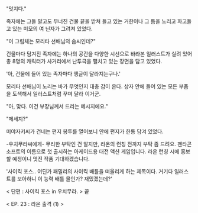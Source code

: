 "멋지다." 

족자에는 그들 말고도 무너진 건물 끝을 받쳐 들고 있는 거한이나 그 틈을 노리고 파고들고 있는 미모의 여 닌자가 그려져 있었다.

"이 그림체는 모리타 선배님의 솜씨인데?" 

건물마다 담겨진 족자에는 하나의 공간을 다양한 시선으로 바라본 일러스트가 실려 있어 총 8명의 캐릭터가 사거리에서 난투극을 펼치고 있는 장면을 담고 있었다.

'아, 건물에 들어 있는 족자마다 앵글이 달라지는구나.' 

모리타 선배님이 노리는 바가 무엇인지 대충 감이 온다. 상자 안에 들어 있는 모든 부품을 도색해서 일러스트처럼 꾸며 달라 이거군.

"아, 맞다. 이건 부장님께서 드리는 메시지에요." 

"메세지?" 

미야자키씨가 건네는 편지 봉투를 열어보니 안에 편지가 한통 담겨 있었다.

-우치무라씨에게- 
무리한 부탁인 건 알지만, 라온의 런칭 전까지 부탁 좀 드려요.
펜타곤 소프트의 이름으로 첫 출시하는 아케이드용 대전 액션 게임입니다.
라온 런칭 시에 홍보할 예정이니 멋진 작품 기대하겠습니다.

'사이킥 포스.. 어딘가 패밀리의 사이킥 배틀을 떠올리게 하는 제목이다. 거기다 일러스트를 보아하니 이 능력 배틀 물인가? 재밌겠는데?'

< 단편 : 사이킥 포스 in 우치무라. > 끝

< EP. 23 : 라온 출격 (1) >